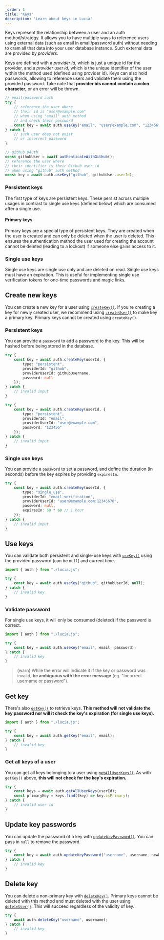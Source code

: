 ```yaml
---
_order: 1
title: "Keys"
description: "Learn about keys in Lucia"
---
```


Keys represent the relationship between a user and an auth method/strategy. It allows you to have multiple ways to reference users using external data (such as email in email/password auth) without needing to cram all that data into your user database instance. Such external data are provided by _providers_.

Keys are defined with a _provider id_, which is just a unique id for the provider, and a _provider user id_, which is the unique identifier of the user within the method used (defined using provider id). Keys can also hold passwords, allowing to reference users and validate them using the provided password. Take note that **provider ids cannot contain a colon character**, or an error will be thrown.

```ts
// email/password auth
try {
	// reference the user where
	// their id is "user@example.com"
	// when using "email" auth method
	// and check their password
	const key = await auth.useKey("email", "user@example.com", "123456");
} catch {
	// such user does not exist
	// or incorrect password
}
```

```ts
// github OAuth
const githubUser = await authenticateWithGithub();
// reference the user where
// their identifier is their Github user id
// when using "github" auth method
const key = await auth.useKey("github", githubUser.userId);
```

### Persistent keys

The first type of keys are persistent keys. These persist across multiple usages in contrast to single use keys (defined below) which are consumed after a single use.

#### Primary keys

Primary keys are a special type of persistent keys. They are created when the user is created and can only be deleted when the user is deleted. This ensures the authentication method the user used for creating the account cannot be deleted (leading to a lockout) if someone else gains access to it.

### Single use keys

Single use keys are single use only and are deleted on read. Single use keys must have an expiration. This is useful for implementing single use verification tokens for one-time passwords and magic links.

## Create new keys

You can create a new key for a user using [`createKey()`](/reference/lucia-auth/auth#createkey). If you're creating a key for newly created user, we recommend using [`createUser()`](/reference/lucia-auth/auth?sveltekit#createuser) to make key a primary key. Primary keys cannot be created using `createKey()`.

### Persistent keys

You can provide a `password` to add a password to the key. This will be hashed before being stored in the database.

```ts
try {
	const key = await auth.createKey(userId, {
		type: "persistent",
		providerId: "github",
		providerUserId: githubUsername,
		password: null
	});
} catch {
	// invalid input
}
```

```ts
try {
	const key = await auth.createKey(userId, {
		type: "persistent",
		providerId: "email",
		providerUserId: "user@example.com",
		password: "123456"
	});
} catch {
	// invalid input
}
```

### Single use keys

You can provide a `password` to set a password, and define the duration (in seconds) before the key expires by providing `expiresIn`.

```ts
try {
	const key = await auth.createKey(userId, {
		type: "single_use",
		providerId: "email-verification",
		providerUserId: "user@example.com:12345678",
		password: null,
		expiresIn: 60 * 60 // 1 hour
	});
} catch {
	// invalid input
}
```

## Use keys

You can validate both persistent and single-use keys with [`useKey()`](/reference/lucia-auth/auth#usekey) using the provided password (can be `null`) and current time.

```ts
import { auth } from "./lucia.js";

try {
	const key = await auth.useKey("github", githubUserId, null);
} catch {
	// invalid key
}
```

### Validate password

For single use keys, it will only be consumed (deleted) if the password is correct.

```ts
import { auth } from "./lucia.js";

try {
	const key = await auth.useKey("email", email, password);
} catch {
	// invalid key
}
```

> (warn) While the error will indicate it if the key or password was invalid, **be ambiguous with the error message** (eg. "Incorrect username or password").

## Get key

There's also [`getKey()`](/reference/lucia-auth/auth#getkey) to retrieve keys. **This method will not validate the key password nor will it check the key's expiration (for single use keys).**

```ts
import { auth } from "./lucia.js";

try {
	const key = await auth.getKey("email", email);
} catch {
	// invalid key
}
```

### Get all keys of a user

You can get all keys belonging to a user using [`getAllUserKeys()`](/reference/lucia-auth/auth#getalluserkeys). As with `getKey()` above, **this will not check for the key's expiration.**

```ts
try {
	const keys = await auth.getAllUserKeys(userId);
	const primaryKey = keys.find((key) => key.isPrimary);
} catch {
	// invalid user id
}
```

## Update key passwords

You can update the password of a key with [`updateKeyPassword()`](/reference/lucia-auth/auth#updatekeypassword). You can pass in `null` to remove the password.

```ts
try {
	const key = await auth.updateKeyPassword("username", username, newPassword);
} catch {
	// invalid key
}
```

## Delete key

You can delete a non-primary key with [`deleteKey()`](/reference/lucia-auth/auth#deletekey). Primary keys cannot be deleted with this method and must deleted with the user using [`deleteUser()`](/reference/lucia-auth/auth?none#deleteuser). This will succeed regardless of the validity of key.

```ts
try {
	await auth.deleteKey("username", username);
} catch {
	// invalid key
}
```
